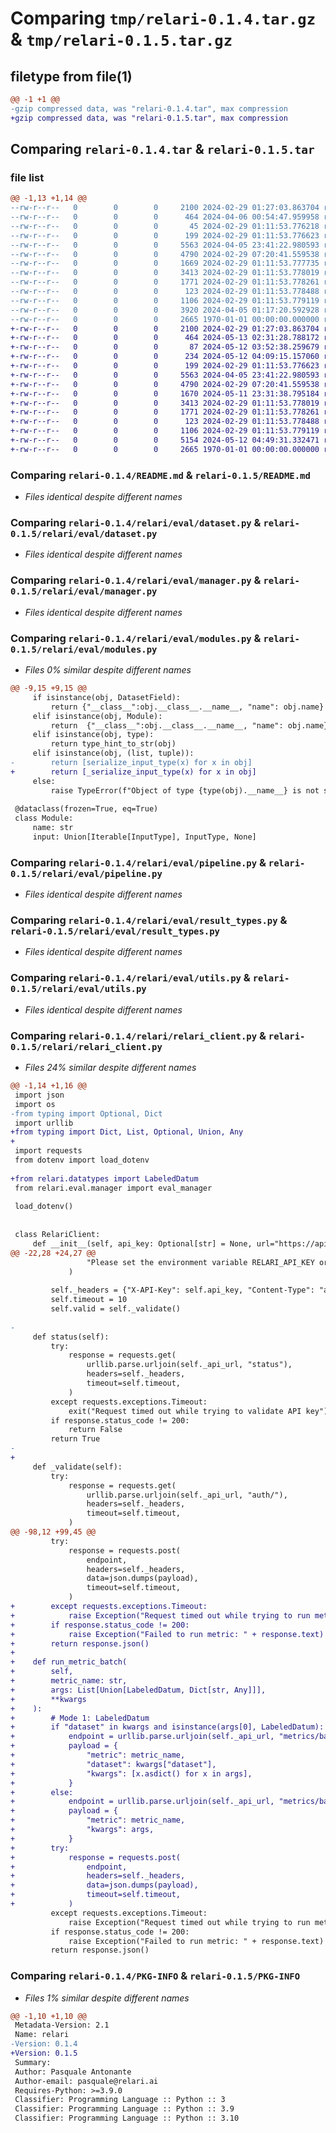 # Comparing `tmp/relari-0.1.4.tar.gz` & `tmp/relari-0.1.5.tar.gz`

## filetype from file(1)

```diff
@@ -1 +1 @@
-gzip compressed data, was "relari-0.1.4.tar", max compression
+gzip compressed data, was "relari-0.1.5.tar", max compression
```

## Comparing `relari-0.1.4.tar` & `relari-0.1.5.tar`

### file list

```diff
@@ -1,13 +1,14 @@
--rw-r--r--   0        0        0     2100 2024-02-29 01:27:03.863704 relari-0.1.4/README.md
--rw-r--r--   0        0        0      464 2024-04-06 00:54:47.959958 relari-0.1.4/pyproject.toml
--rw-r--r--   0        0        0       45 2024-02-29 01:11:53.776218 relari-0.1.4/relari/__init__.py
--rw-r--r--   0        0        0      199 2024-02-29 01:11:53.776623 relari-0.1.4/relari/eval/__init__.py
--rw-r--r--   0        0        0     5563 2024-04-05 23:41:22.980593 relari-0.1.4/relari/eval/dataset.py
--rw-r--r--   0        0        0     4790 2024-02-29 07:20:41.559538 relari-0.1.4/relari/eval/manager.py
--rw-r--r--   0        0        0     1669 2024-02-29 01:11:53.777735 relari-0.1.4/relari/eval/modules.py
--rw-r--r--   0        0        0     3413 2024-02-29 01:11:53.778019 relari-0.1.4/relari/eval/pipeline.py
--rw-r--r--   0        0        0     1771 2024-02-29 01:11:53.778261 relari-0.1.4/relari/eval/result_types.py
--rw-r--r--   0        0        0      123 2024-02-29 01:11:53.778488 relari-0.1.4/relari/eval/types.py
--rw-r--r--   0        0        0     1106 2024-02-29 01:11:53.779119 relari-0.1.4/relari/eval/utils.py
--rw-r--r--   0        0        0     3920 2024-04-05 01:17:20.592928 relari-0.1.4/relari/relari_client.py
--rw-r--r--   0        0        0     2665 1970-01-01 00:00:00.000000 relari-0.1.4/PKG-INFO
+-rw-r--r--   0        0        0     2100 2024-02-29 01:27:03.863704 relari-0.1.5/README.md
+-rw-r--r--   0        0        0      464 2024-05-13 02:31:28.788172 relari-0.1.5/pyproject.toml
+-rw-r--r--   0        0        0       87 2024-05-12 03:52:38.259679 relari-0.1.5/relari/__init__.py
+-rw-r--r--   0        0        0      234 2024-05-12 04:09:15.157060 relari-0.1.5/relari/datatypes.py
+-rw-r--r--   0        0        0      199 2024-02-29 01:11:53.776623 relari-0.1.5/relari/eval/__init__.py
+-rw-r--r--   0        0        0     5563 2024-04-05 23:41:22.980593 relari-0.1.5/relari/eval/dataset.py
+-rw-r--r--   0        0        0     4790 2024-02-29 07:20:41.559538 relari-0.1.5/relari/eval/manager.py
+-rw-r--r--   0        0        0     1670 2024-05-11 23:31:38.795184 relari-0.1.5/relari/eval/modules.py
+-rw-r--r--   0        0        0     3413 2024-02-29 01:11:53.778019 relari-0.1.5/relari/eval/pipeline.py
+-rw-r--r--   0        0        0     1771 2024-02-29 01:11:53.778261 relari-0.1.5/relari/eval/result_types.py
+-rw-r--r--   0        0        0      123 2024-02-29 01:11:53.778488 relari-0.1.5/relari/eval/types.py
+-rw-r--r--   0        0        0     1106 2024-02-29 01:11:53.779119 relari-0.1.5/relari/eval/utils.py
+-rw-r--r--   0        0        0     5154 2024-05-12 04:49:31.332471 relari-0.1.5/relari/relari_client.py
+-rw-r--r--   0        0        0     2665 1970-01-01 00:00:00.000000 relari-0.1.5/PKG-INFO
```

### Comparing `relari-0.1.4/README.md` & `relari-0.1.5/README.md`

 * *Files identical despite different names*

### Comparing `relari-0.1.4/relari/eval/dataset.py` & `relari-0.1.5/relari/eval/dataset.py`

 * *Files identical despite different names*

### Comparing `relari-0.1.4/relari/eval/manager.py` & `relari-0.1.5/relari/eval/manager.py`

 * *Files identical despite different names*

### Comparing `relari-0.1.4/relari/eval/modules.py` & `relari-0.1.5/relari/eval/modules.py`

 * *Files 0% similar despite different names*

```diff
@@ -9,15 +9,15 @@
     if isinstance(obj, DatasetField):
         return {"__class__":obj.__class__.__name__, "name": obj.name}
     elif isinstance(obj, Module):
         return  {"__class__":obj.__class__.__name__, "name": obj.name}
     elif isinstance(obj, type):
         return type_hint_to_str(obj)
     elif isinstance(obj, (list, tuple)):
-        return [serialize_input_type(x) for x in obj]
+        return [_serialize_input_type(x) for x in obj]
     else:
         raise TypeError(f"Object of type {type(obj).__name__} is not serializable")
 
 @dataclass(frozen=True, eq=True)
 class Module:
     name: str
     input: Union[Iterable[InputType], InputType, None]
```

### Comparing `relari-0.1.4/relari/eval/pipeline.py` & `relari-0.1.5/relari/eval/pipeline.py`

 * *Files identical despite different names*

### Comparing `relari-0.1.4/relari/eval/result_types.py` & `relari-0.1.5/relari/eval/result_types.py`

 * *Files identical despite different names*

### Comparing `relari-0.1.4/relari/eval/utils.py` & `relari-0.1.5/relari/eval/utils.py`

 * *Files identical despite different names*

### Comparing `relari-0.1.4/relari/relari_client.py` & `relari-0.1.5/relari/relari_client.py`

 * *Files 24% similar despite different names*

```diff
@@ -1,14 +1,16 @@
 import json
 import os
-from typing import Optional, Dict
 import urllib
+from typing import Dict, List, Optional, Union, Any
+
 import requests
 from dotenv import load_dotenv
 
+from relari.datatypes import LabeledDatum
 from relari.eval.manager import eval_manager
 
 load_dotenv()
 
 
 class RelariClient:
     def __init__(self, api_key: Optional[str] = None, url="https://api.relari.ai/v1/"):
@@ -22,28 +24,27 @@
                 "Please set the environment variable RELARI_API_KEY or pass it as an argument."
             )
 
         self._headers = {"X-API-Key": self.api_key, "Content-Type": "application/json"}
         self.timeout = 10
         self.valid = self._validate()
 
-
     def status(self):
         try:
             response = requests.get(
                 urllib.parse.urljoin(self._api_url, "status"),
                 headers=self._headers,
                 timeout=self.timeout,
             )
         except requests.exceptions.Timeout:
             exit("Request timed out while trying to validate API key")
         if response.status_code != 200:
             return False
         return True
-        
+
     def _validate(self):
         try:
             response = requests.get(
                 urllib.parse.urljoin(self._api_url, "auth/"),
                 headers=self._headers,
                 timeout=self.timeout,
             )
@@ -98,12 +99,45 @@
         try:
             response = requests.post(
                 endpoint,
                 headers=self._headers,
                 data=json.dumps(payload),
                 timeout=self.timeout,
             )
+        except requests.exceptions.Timeout:
+            raise Exception("Request timed out while trying to run metric")
+        if response.status_code != 200:
+            raise Exception("Failed to run metric: " + response.text)
+        return response.json()
+
+    def run_metric_batch(
+        self,
+        metric_name: str,
+        args: List[Union[LabeledDatum, Dict[str, Any]]],
+        **kwargs
+    ):
+        # Mode 1: LabeledDatum
+        if "dataset" in kwargs and isinstance(args[0], LabeledDatum):
+            endpoint = urllib.parse.urljoin(self._api_url, "metrics/batch/dataset/")
+            payload = {
+                "metric": metric_name,
+                "dataset": kwargs["dataset"],
+                "kwargs": [x.asdict() for x in args],
+            }
+        else:
+            endpoint = urllib.parse.urljoin(self._api_url, "metrics/batch/")
+            payload = {
+                "metric": metric_name,
+                "kwargs": args,
+            }
+        try:
+            response = requests.post(
+                endpoint,
+                headers=self._headers,
+                data=json.dumps(payload),
+                timeout=self.timeout,
+            )
         except requests.exceptions.Timeout:
             raise Exception("Request timed out while trying to run metric")
         if response.status_code != 200:
             raise Exception("Failed to run metric: " + response.text)
         return response.json()
```

### Comparing `relari-0.1.4/PKG-INFO` & `relari-0.1.5/PKG-INFO`

 * *Files 1% similar despite different names*

```diff
@@ -1,10 +1,10 @@
 Metadata-Version: 2.1
 Name: relari
-Version: 0.1.4
+Version: 0.1.5
 Summary: 
 Author: Pasquale Antonante
 Author-email: pasquale@relari.ai
 Requires-Python: >=3.9.0
 Classifier: Programming Language :: Python :: 3
 Classifier: Programming Language :: Python :: 3.9
 Classifier: Programming Language :: Python :: 3.10
```

